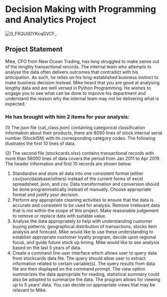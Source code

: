 # Decision Making with Programming and Analytics Project

![0_F6QUIiDYKcqGVCF_](https://user-images.githubusercontent.com/45563371/89464486-26ded400-d7a3-11ea-9447-fbb5b147ef8f.jpg)

## Project Statement
Mike, CFO from New Ocean Trading, has long struggled to make sense out of the lengthy transactional records. The internal team who attempts to analyse the data often delivers outcomes that contradict with his anticipation. As such, he relies on his long-established business instinct to make business decision instead. Mike heard that you are good at analysing lengthy data and are well versed in Python Programming. He wishes to engage you to see what can be done to improve his department and understand the reason why the internal team may not be delivering what is expected. 

### He has brought with him 2 items for your analysis: 

 (1) The json file (cat_class.json) containing categorical classification information about their products, there are 8090 lines of stock internal serial number (StockISN) with its corresponding category codes. The following illustrates the first 10 lines of data. 
 
 (2) The second file (stockcards.xlsx) contains transactional records with more than 56000 lines of data covers the period from Jan 2011 to Apr 2019. The header information and first 10 records are shown below:
 
 1. Standardise and store all data into one consistent format (either csv/json/database/others) instead of the current forms of excel spreadsheet, json, and csv. Data transformation and conversion should be done programmatically instead of manually. Choose appropriate format and justify your decision.  
 2. Perform any appropriate cleaning activities to ensure that the data is accurate and consistent to be used for analysis. Remove irrelevant data that is not within the scope of this project. Make reasonable judgement to remove or replace data with suitable value. 
 3. Analyse the data appropriately to help with understanding customer buying patterns, geographical distribution of transactions, stocks item analysis and forecast. Mike would like to use these understanding to establish appropriate customer loyalty program, decide upon regional focus, and guide future stock up timing. Mike would like to see analysis based on the last 5 years of data. 
 4. Create a command line user interface which allows user to query data from stockcards data file. The query should allow user to extract information related to certain variable(s). The query results from data file are then displayed on the command prompt. The view option 
summarizes the data appropriate for reading, statistical summary could also be adopted to summarize the data. The program allows for viewing up to 5 years’ data. You can decide on appropriate views that may be relevant to Mike.  
